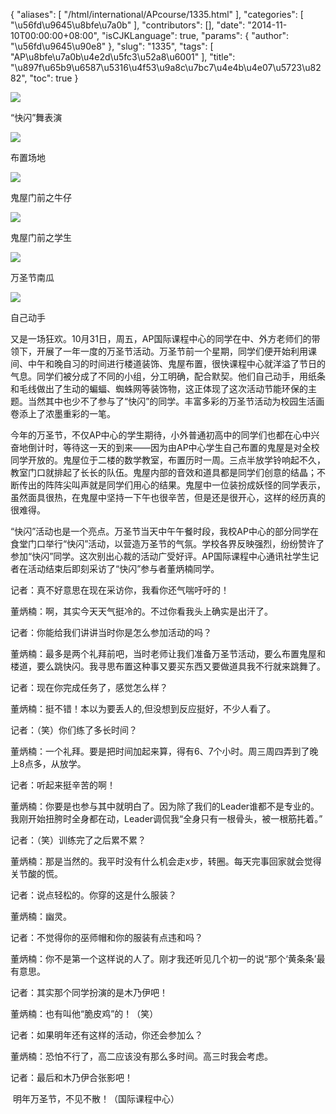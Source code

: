 {
    "aliases": [
        "/html/international/APcourse/1335.html"
    ],
    "categories": [
        "\u56fd\u9645\u8bfe\u7a0b"
    ],
    "contributors": [],
    "date": "2014-11-10T00:00:00+08:00",
    "isCJKLanguage": true,
    "params": {
        "author": "\u56fd\u9645\u90e8"
    },
    "slug": "1335",
    "tags": [
        "AP\u8bfe\u7a0b\u4e2d\u5fc3\u52a8\u6001"
    ],
    "title": "\u897f\u65b9\u6587\u5316\u4f53\u9a8c\u7bc7\u4e4b\u4e07\u5723\u8282",
    "toc": true
}

![](https://cdn.tfls.online/mirror/full/680aefc51a1679dacb5982f5ab74de83e11fd0d7.jpg)




“快闪”舞表演




![](https://cdn.tfls.online/mirror/full/63dc1e860d0671b6bff4663f691683915f855766.jpg)




布置场地




![](https://cdn.tfls.online/mirror/full/b219c5212b4c3b4f89c72e990bbc0451821a898b.jpg)




鬼屋门前之牛仔




![](https://cdn.tfls.online/mirror/full/186533e7826ab3b0786b668f8758791c58c525ca.jpg)




鬼屋门前之学生




![](https://cdn.tfls.online/mirror/full/30892ca52433708e8acf57dc0d982e41971dcb2d.jpg)




万圣节南瓜




![](https://cdn.tfls.online/mirror/full/36b7fd75cc0dad2beb3ae143609f8c04a68649c3.jpg)




自己动手




  





 又是一场狂欢。10月31日，周五，AP国际课程中心的同学在中、外方老师们的带领下，开展了一年一度的万圣节活动。万圣节前一个星期，同学们便开始利用课间、中午和晚自习的时间进行楼道装饰、鬼屋布置，很快课程中心就洋溢了节日的气息。同学们被分成了不同的小组，分工明确，配合默契。他们自己动手，用纸条和毛线做出了生动的蝙蝠、蜘蛛网等装饰物，这正体现了这次活动节能环保的主题。当然其中也少不了参与了“快闪”的同学。丰富多彩的万圣节活动为校园生活画卷添上了浓墨重彩的一笔。




  





 今年的万圣节，不仅AP中心的学生期待，小外普通初高中的同学们也都在心中兴奋地倒计时，等待这一天的到来——因为由AP中心学生自己布置的鬼屋是对全校同学开放的。鬼屋位于二楼的数学教室，布置历时一周。三点半放学铃响起不久，教室门口就排起了长长的队伍。鬼屋内部的音效和道具都是同学们创意的结晶；不断传出的阵阵尖叫声就是同学们用心的结果。鬼屋中一位装扮成妖怪的同学表示，虽然面具很热，在鬼屋中坚持一下午也很辛苦，但是还是很开心，这样的经历真的很难得。




 “快闪”活动也是一个亮点。万圣节当天中午午餐时段，我校AP中心的部分同学在食堂门口举行“快闪”活动，以营造万圣节的气氛。学校各界反映强烈，纷纷赞许了参加“快闪”同学。这次别出心裁的活动广受好评。AP国际课程中心通讯社学生记者在活动结束后即刻采访了“快闪”参与者董炳楠同学。




  





记者：真不好意思在现在采访你，我看你还气喘吁吁的！




董炳楠：啊，其实今天天气挺冷的。不过你看我头上确实是出汗了。




记者：你能给我们讲讲当时你是怎么参加活动的吗？




董炳楠：最多是两个礼拜前吧，当时老师让我们准备万圣节活动，要么布置鬼屋和楼道，要么跳快闪。我寻思布置这种事又要买东西又要做道具我不行就来跳舞了。




记者：现在你完成任务了，感觉怎么样？




董炳楠：挺不错！本以为要丢人的,但没想到反应挺好，不少人看了。




记者：（笑）你们练了多长时间？




董炳楠：一个礼拜。要是把时间加起来算，得有6、7个小时。周三周四弄到了晚上8点多，从放学。




记者：听起来挺辛苦的啊！




董炳楠：你要是也参与其中就明白了。因为除了我们的Leader谁都不是专业的。我刚开始扭胯时全身都在动，Leader调侃我“全身只有一根骨头，被一根筋扥着。”




记者：（笑）训练完了之后累不累？




董炳楠：那是当然的。我平时没有什么机会走x步，转圈。每天完事回家就会觉得关节酸的慌。




记者：说点轻松的。你穿的这是什么服装？




董炳楠：幽灵。




记者：不觉得你的巫师帽和你的服装有点违和吗？




董炳楠：你不是第一个这样说的人了。刚才我还听见几个初一的说“那个‘黄条条’最有意思。




记者：其实那个同学扮演的是木乃伊吧！




董炳楠：也有叫他“脆皮鸡”的！（笑）




记者：如果明年还有这样的活动，你还会参加么？




董炳楠：恐怕不行了，高二应该没有那么多时间。高三时我会考虑。




记者：最后和木乃伊合张影吧！




  





  明年万圣节，不见不散！（国际课程中心）




  



